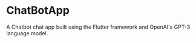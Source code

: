 # ChatBotApp
A Chatbot chat app built using the Flutter framework and OpenAI's GPT-3 language model.
